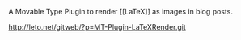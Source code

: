 A Movable Type Plugin to render [[LaTeX]] as images in blog posts.

http://leto.net/gitweb/?p=MT-Plugin-LaTeXRender.git
